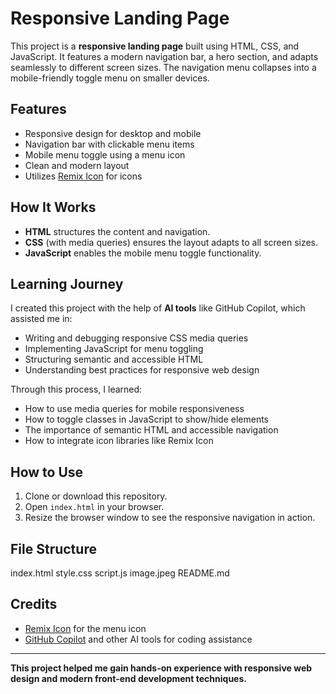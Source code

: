 # Responsive Landing Page

This project is a **responsive landing page** built using HTML, CSS, and JavaScript. It features a modern navigation bar, a hero section, and adapts seamlessly to different screen sizes. The navigation menu collapses into a mobile-friendly toggle menu on smaller devices.

## Features

- Responsive design for desktop and mobile
- Navigation bar with clickable menu items
- Mobile menu toggle using a menu icon
- Clean and modern layout
- Utilizes [Remix Icon](https://remixicon.com/) for icons

## How It Works

- **HTML** structures the content and navigation.
- **CSS** (with media queries) ensures the layout adapts to all screen sizes.
- **JavaScript** enables the mobile menu toggle functionality.

## Learning Journey

I created this project with the help of **AI tools** like GitHub Copilot, which assisted me in:
- Writing and debugging responsive CSS media queries
- Implementing JavaScript for menu toggling
- Structuring semantic and accessible HTML
- Understanding best practices for responsive web design

Through this process, I learned:
- How to use media queries for mobile responsiveness
- How to toggle classes in JavaScript to show/hide elements
- The importance of semantic HTML and accessible navigation
- How to integrate icon libraries like Remix Icon

## How to Use

1. Clone or download this repository.
2. Open `index.html` in your browser.
3. Resize the browser window to see the responsive navigation in action.

## File Structure

index.html style.css script.js image.jpeg README.md

## Credits

- [Remix Icon](https://remixicon.com/) for the menu icon
- [GitHub Copilot](https://github.com/features/copilot) and other AI tools for coding assistance

---

**This project helped me gain hands-on experience with responsive web design and modern front-end development techniques.**

